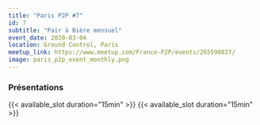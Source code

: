 ```yaml
---
title: "Paris P2P #7"
id: 7
subtitle: "Pair à Bière mensuel"
event_date: 2020-03-04
location: Ground Control, Paris
meetup_link: https://www.meetup.com/France-P2P/events/265590827/
image: paris_p2p_event_monthly.png
---
```


### <i class="far fa-presentation"></i> Présentations

{{< available_slot duration="15min" >}}
{{< available_slot duration="15min" >}}
